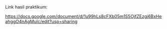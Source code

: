 Link hasil praktikum:

https://docs.google.com/document/d/1u99hLs8cFXb05m1S5OjfZEzgj6BxHeahggO4nAgMulc/edit?usp=sharing